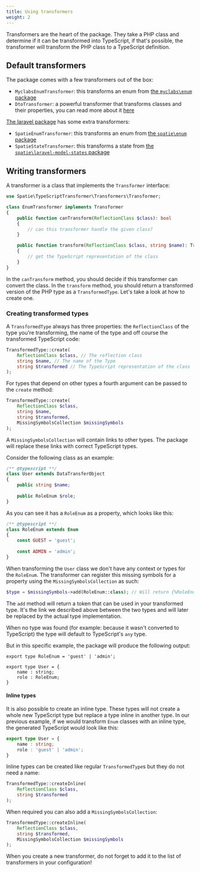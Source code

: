 ```yaml
---
title: Using transformers
weight: 2
---
```


Transformers are the heart of the package. They take a PHP class and determine if it can be transformed into TypeScript, if that's possible, the transformer will transform the PHP class to a TypeScript definition.

## Default transformers

The package comes with a few transformers out of the box:

- `MyclabsEnumTransformer`: this transforms an enum from [the `myclabs\enum` package](https://github.com/myclab/enum)
- `DtoTransformer`: a powerful transformer that transforms classes and their properties, you can read more about it [here](https://docs.spatie.be/typescript-transformer/v1/dtos/transforming/)

[The laravel package](docs/typescript-transformer/v1/laravel/installation-and-setup) has some extra transformers:

- `SpatieEnumTransformer`: this transforms an enum from [the `spatie\enum` package](https://github.com/spatie/enum)
- `SpatieStateTransformer`: this transforms a state from [the `spatie\laravel-model-states` package](https://github.com/spatie/laravel-model-status)

## Writing transformers

A transformer is a class that implements the `Transformer` interface:

```php
use Spatie\TypeScriptTransformer\Transformers\Transformer;

class EnumTransformer implements Transformer
{
    public function canTransform(ReflectionClass $class): bool
    {
        // can this transformer handle the given class?
    }

    public function transform(ReflectionClass $class, string $name): TransformedType
    {
        // get the TypeScript representation of the class
    }
}
```

In the `canTransform` method, you should decide if this transformer can convert the class. In the `transform` method, you should return a transformed version of the PHP type as a `TransformedType`. Let's take a look at how to create one.

### Creating transformed types

A `TransformedType` always has three properties: the `ReflectionClass` of the type you're transforming, the name of the type and off course the transformed TypeScript code:

```php
TransformedType::create(
    ReflectionClass $class, // The reflection class
    string $name, // The name of the Type
    string $transformed // The TypeScript representation of the class
);
```

For types that depend on other types a fourth argument can be passed to the `create` method:

```php
TransformedType::create(
    ReflectionClass $class,
    string $name,
    string $transformed,
    MissingSymbolsCollection $missingSymbols
);
```

A `MissingSymbolsCollection` will contain links to other types. The package will replace these links with correct TypeScript types. 

Consider the following class as an example:

```php
/** @typescript **/
class User extends DataTransferObject
{
    public string $name;
    
    public RoleEnum $role;
}
```

As you can see it has a `RoleEnum` as a property, which looks like this:

```php
/** @typescript **/
class RoleEnum extends Enum
{
    const GUEST = 'guest';
    
    const ADMIN = 'admin';
}
```

When transforming the `User` class we don't have any context or types for the `RoleEnum`. The transformer can register this missing symbols for a property using the `MissingSymbolsCollection` as such: 

```php
$type = $missingSymbols->add(RoleEnum::class); // Will return {%RoleEnum::class%}
```

The `add` method will return a token that can be used in your transformed type. It's the link we described above between the two types and will later be replaced by the actual type implementation.

When no type was found (for example: because it wasn't converted to TypeScript) the type will default to TypeScript's `any` type.

But in this specific example, the package will produce the following output:

```tsx
export type RoleEnum = 'guest' | 'admin';

export type User = {
    name : string;
    role : RoleEnum;
}
```

#### Inline types

It is also possible to create an inline type. These types will not create a whole new TypeScript type but replace a type inline in another type. In our previous example, if we would transform `Enum` classes with an inline type, the generated TypeScript would look like this:

```ts
export type User = {
    name : string;
    role : 'guest' | 'admin';
}
```

Inline types can be created like regular `TransformedType`s but they do not need a name:

```php
TransformedType::createInline(
    ReflectionClass $class,
    string $transformed
);
```

When required you can also add a `MissingSymbolsCollection`:

```php
TransformedType::createInline(
    ReflectionClass $class,
    string $transformed,
    MissingSymbolsCollection $missingSymbols
);
```

When you create a new transformer, do not forget to add it to the list of transformers in your configuration!
